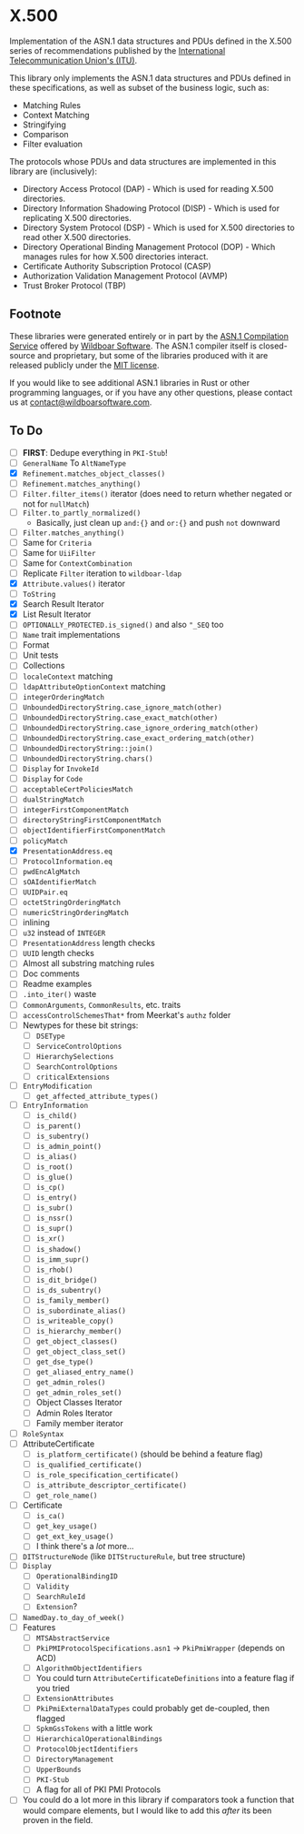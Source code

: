 # X.500

Implementation of the ASN.1 data structures and PDUs defined in the
X.500 series of recommendations published by the
[International Telecommunication Union's (ITU)](https://www.itu.int/en/Pages/default.aspx).

This library only implements the ASN.1 data structures and PDUs defined in these
specifications, as well as subset of the business logic, such as:

- Matching Rules
- Context Matching
- Stringifying
- Comparison
- Filter evaluation

The protocols whose PDUs and data structures are implemented in this library
are (inclusively):

- Directory Access Protocol (DAP) - Which is used for reading X.500 directories.
- Directory Information Shadowing Protocol (DISP) - Which is used for replicating X.500 directories.
- Directory System Protocol (DSP) - Which is used for X.500 directories to read other X.500 directories.
- Directory Operational Binding Management Protocol (DOP) - Which manages rules for how X.500 directories interact.
- Certificate Authority Subscription Protocol (CASP)
- Authorization Validation Management Protocol (AVMP)
- Trust Broker Protocol (TBP)

## Footnote

These libraries were generated entirely or in part by the
[ASN.1 Compilation Service](https://wildboarsoftware.com/asn1-compilation)
offered by [Wildboar Software](https://wildboarsoftware.com). The ASN.1
compiler itself is closed-source and proprietary, but some of the libraries
produced with it are released publicly under the
[MIT license](https://mit-license.org/).

If you would like to see additional ASN.1 libraries in Rust or other
programming languages, or if you have any other questions, please contact us at
[contact@wildboarsoftware.com](mailto:contact@wildboarsoftware.com).

## To Do

- [ ] **FIRST**: Dedupe everything in `PKI-Stub`!
- [ ] `GeneralName` To `AltNameType`
- [x] `Refinement.matches_object_classes()`
- [ ] `Refinement.matches_anything()`
- [ ] `Filter.filter_items()` iterator (does need to return whether negated or not for `nullMatch`)
- [ ] `Filter.to_partly_normalized()`
  - Basically, just clean up `and:{}` and `or:{}` and push `not` downward
- [ ] `Filter.matches_anything()`
- [ ] Same for `Criteria`
- [ ] Same for `UiiFilter`
- [ ] Same for `ContextCombination`
- [ ] Replicate `Filter` iteration to `wildboar-ldap`
- [x] `Attribute.values()` iterator
- [ ] `ToString`
- [x] Search Result Iterator
- [x] List Result Iterator
- [ ] `OPTIONALLY_PROTECTED.is_signed()` and also `"_SEQ` too
- [ ] `Name` trait implementations
- [ ] Format
- [ ] Unit tests
- [ ] Collections
- [ ] `localeContext` matching
- [ ] `ldapAttributeOptionContext` matching
- [ ] `integerOrderingMatch`
- [ ] `UnboundedDirectoryString.case_ignore_match(other)`
- [ ] `UnboundedDirectoryString.case_exact_match(other)`
- [ ] `UnboundedDirectoryString.case_ignore_ordering_match(other)`
- [ ] `UnboundedDirectoryString.case_exact_ordering_match(other)`
- [ ] `UnboundedDirectoryString::join()`
- [ ] `UnboundedDirectoryString.chars()`
- [ ] `Display` for `InvokeId`
- [ ] `Display` for `Code`
- [ ] `acceptableCertPoliciesMatch`
- [ ] `dualStringMatch`
- [ ] `integerFirstComponentMatch`
- [ ] `directoryStringFirstComponentMatch`
- [ ] `objectIdentifierFirstComponentMatch`
- [ ] `policyMatch`
- [x] `PresentationAddress.eq`
- [ ] `ProtocolInformation.eq`
- [ ] `pwdEncAlgMatch`
- [ ] `sOAIdentifierMatch`
- [ ] `UUIDPair.eq`
- [ ] `octetStringOrderingMatch`
- [ ] `numericStringOrderingMatch`
- [ ] inlining
- [ ] `u32` instead of `INTEGER`
- [ ] `PresentationAddress` length checks
- [ ] `UUID` length checks
- [ ] Almost all substring matching rules
- [ ] Doc comments
- [ ] Readme examples
- [ ] `.into_iter()` waste
- [ ] `CommonArguments`, `CommonResults`, etc. traits
- [ ] `accessControlSchemesThat*` from Meerkat's `authz` folder
- [ ] Newtypes for these bit strings:
  - [ ] `DSEType`
  - [ ] `ServiceControlOptions`
  - [ ] `HierarchySelections`
  - [ ] `SearchControlOptions`
  - [ ] `criticalExtensions`
- [ ] `EntryModification`
  - [ ] `get_affected_attribute_types()`
- [ ] `EntryInformation`
  - [ ] `is_child()`
  - [ ] `is_parent()`
  - [ ] `is_subentry()`
  - [ ] `is_admin_point()`
  - [ ] `is_alias()`
  - [ ] `is_root()`
  - [ ] `is_glue()`
  - [ ] `is_cp()`
  - [ ] `is_entry()`
  - [ ] `is_subr()`
  - [ ] `is_nssr()`
  - [ ] `is_supr()`
  - [ ] `is_xr()`
  - [ ] `is_shadow()`
  - [ ] `is_imm_supr()`
  - [ ] `is_rhob()`
  - [ ] `is_dit_bridge()`
  - [ ] `is_ds_subentry()`
  - [ ] `is_family_member()`
  - [ ] `is_subordinate_alias()`
  - [ ] `is_writeable_copy()`
  - [ ] `is_hierarchy_member()`
  - [ ] `get_object_classes()`
  - [ ] `get_object_class_set()`
  - [ ] `get_dse_type()`
  - [ ] `get_aliased_entry_name()`
  - [ ] `get_admin_roles()`
  - [ ] `get_admin_roles_set()`
  - [ ] Object Classes Iterator
  - [ ] Admin Roles Iterator
  - [ ] Family member iterator
- [ ] `RoleSyntax`
- [ ] AttributeCertificate
  - [ ] `is_platform_certificate()` (should be behind a feature flag)
  - [ ] `is_qualified_certificate()`
  - [ ] `is_role_specification_certificate()`
  - [ ] `is_attribute_descriptor_certificate()`
  - [ ] `get_role_name()`
- [ ] Certificate
  - [ ] `is_ca()`
  - [ ] `get_key_usage()`
  - [ ] `get_ext_key_usage()`
  - [ ] I think there's a _lot_ more...
- [ ] `DITStructureNode` (like `DITStructureRule`, but tree structure)
- [ ] `Display`
  - [ ] `OperationalBindingID`
  - [ ] `Validity`
  - [ ] `SearchRuleId`
  - [ ] `Extension`?
- [ ] `NamedDay.to_day_of_week()`
- [ ] Features
  - [ ] `MTSAbstractService`
  - [ ] `PkiPMIProtocolSpecifications.asn1` -> `PkiPmiWrapper` (depends on ACD)
  - [ ] `AlgorithmObjectIdentifiers`
  - [ ] You could turn `AttributeCertificateDefinitions` into a feature flag if you tried
  - [ ] `ExtensionAttributes`
  - [ ] `PkiPmiExternalDataTypes` could probably get de-coupled, then flagged
  - [ ] `SpkmGssTokens` with a little work
  - [ ] `HierarchicalOperationalBindings`
  - [ ] `ProtocolObjectIdentifiers`
  - [ ] `DirectoryManagement`
  - [ ] `UpperBounds`
  - [ ] `PKI-Stub`
  - [ ] A flag for all of PKI PMI Protocols
- [ ] You could do a lot more in this library if comparators took a function
      that would compare elements, but I would like to add this _after_ its
      been proven in the field.
